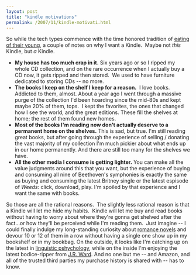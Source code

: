 ```yaml
---
layout: post
title: "kindle motivations"
permalink: /2007/11/kindle-motivati.html
---
```


<p>So while the tech types commence with the time honored tradition of <a href="http://scobleizer.com/2007/11/25/dear-jeff-bezos-one-week-kindle-review/">eating of their young</a>, a couple of notes on why I want a Kindle.&nbsp; Maybe not <em>this</em> Kindle, but <em>a</em> Kindle.</p>

<ul><li><strong>My house has too much crap in it.</strong> Six years ago or so I ripped my whole CD collection, and on the rare occurrence when I actually buy a CD now, it gets ripped and then stored.&nbsp; We used to have furniture dedicated to storing CDs -- no more.</li>

<li><strong>The books I keep on the shelf I keep for a reason.</strong>&nbsp; I love books. Addicted to them, almost. About a year ago I went through a massive purge of the collection I'd been hoarding since the mid-80s and kept maybe 20% of them, tops.&nbsp; I kept the favorites, the ones that changed how I see the world, and the great editions. These fill the shelves at home; the rest of them found new homes.</li>

<li><strong>Most of the books I'm reading now don't actually deserve to a permanent home on the shelves.</strong> This is sad, but true. I'm still reading great books, but after going through the experience of selling / donating the vast majority of my collection I'm much pickier about what ends up in our home permanently. And there are still too many for the shelves we have.</li>

<li><strong>All the other media I consume is getting lighter.</strong> You can make all the value judgments around this that you want, but the experience of buying and consuming all nine of Beethoven's symphonies is exactly the same as buying and consuming the latest Britney single or the latest espisode of <em>Weeds</em>: click, download, play. I'm spoiled by that experience and I want the same with books.</li></ul>

<p>So those are all the rational reasons.&nbsp; The slightly less rational reason is that a Kindle will let me hide my habits.&nbsp; Kindle will let me buy and read books without having to worry about where they're gonna get shelved after the fact...or how they'll be perceived while I'm reading them.&nbsp; Just imagine -- I could finally indulge my long-standing curiosity about <a href="http://www.amazon.com/s/ref=sr_nr_n_18?ie=UTF8&amp;rs=154606011&amp;rh=n%3A154606011%2Cn%3A158566011">romance novels</a> and devour 10 or 12 of them in a row without having a single one show up in my bookshelf or in my bookbag. On the outside, it looks like I'm catching up on the latest in <a href="http://www.amazon.com/The-Stuff-of-Thought/dp/B000UZPIRA/ref=sr_1_1?ie=UTF8&amp;s=digital-text&amp;qid=1196233280&amp;sr=1-1">linguistic pshychology</a>, while on the inside I'm enjoying the latest bodice-ripper from <a href="http://www.amazon.com/s?ie=UTF8&amp;search-type=ss&amp;index=digital-text&amp;field-author=J.R.%20Ward">J.R. Ward</a>. And no one but me -- and Amazon, and all of the trusted third parties my purchase history is shared with -- has to know.<br /> </p>


